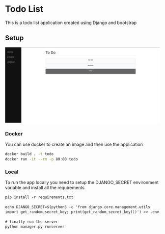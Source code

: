 # Todo List

This is a todo list application created using Django and bootstrap

## Setup

![screenshot](images/screenshot.png)

### Docker
You can use docker to create an image and then use the application

```bash
docker build . -t todo
docker run -it --rm -p 80:80 todo
```

### Local
To run the app locally you need to setup the DJANGO_SECRET environment variable and install all the requirements

```
pip install -r requirements.txt

echo DJANGO_SECRET=$(python3 -c 'from django.core.management.utils import get_random_secret_key; print(get_random_secret_key())') >> .env

# finally run the server
python manager.py runserver
```